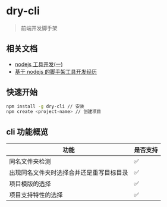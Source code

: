 # dry-cli

> 前端开发脚手架

## 相关文档

- [nodejs 工具开发(一)](https://zhuanlan.zhihu.com/p/40223877)
- [基于 nodejs 的脚手架工具开发经历](https://zhuanlan.zhihu.com/p/31988855)

## 快速开始

```sh
npm install -g dry-cli // 安装
npm create <project-name> // 创建项目
```

## cli 功能概览

| 功能                                     | 是否支持 |
| ---------------------------------------- | -------- |
| 同名文件夹检测                           | ✅       |
| 出现同名文件夹时选择合并还是重写目标目录 | ✅       |
| 项目模版的选择                           | ✅       |
| 项目支持特性的选择                       | ✅       |
